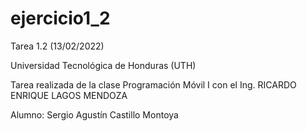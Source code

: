 # ejercicio1_2

Tarea 1.2 (13/02/2022)

Universidad Tecnológica de Honduras (UTH)

Tarea realizada de la clase Programación Móvil I con el Ing. RICARDO ENRIQUE LAGOS MENDOZA

Alumno: Sergio Agustín Castillo Montoya
